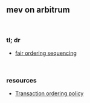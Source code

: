 ## mev on arbitrum

<br>

### tl; dr

* [fair ordering sequencing](fair_ordering_sequencing.md)

<br>

### resources

* [Transaction ordering policy](https://research.arbitrum.io/t/transaction-ordering-policy/127)
